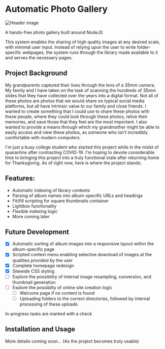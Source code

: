 # Automatic Photo Gallery

![Header image](https://github.com/ryan-warner/Photo-Gallery/blob/master/Assorted%20Files/film-example.jpg)
 
A hands-free photo gallery built around NodeJS

This system enables the sharing of high quality images at any desired scale, with minimal user input. Instead of relying upon the user to write folder-specific webpages, the system runs through the library made available to it and serves the necessary pages. 

## Project Background
My grandparents captured their lives through the lens of a 35mm camera. My family and I have taken on the task of scanning the hundreds of 35mm slides that they have collected over the years into a digital format. Not all of these photos are photos that we would share on typical social media platforms, but all have intrinsic value to our family and close friends. I wanted to create something that I could use to share these photos with these people, where they could look through these photos, relive their memories, and save those that they feel are the most important. I also wanted to provide a means through which my grandmother might be able to easily access and view these photos, as someone who isn't incredibly comfortable with modern computers. 

I'm just a busy college student who started this project while in the midst of quarantine after contracting COVID-19. I'm hoping to devote considerable time to bringing this project into a truly functional state after returning home for Thanksgiving. As of right now, here is where the project stands:

## Features:
- Automatic indexing of library contents
- Parsing of album names into album-specific URLs and headings
- Fit/fill scripting for square thumbnails container
- Lightbox functionality
- Flexible indexing logic
- More coming later

## Future Development
- [x] Automatic sorting of album images into a responsive layout within the album-specific page
- [x] Scripted context menu enabling selective download of images at the qualities provided by the user
- [x] Complete homepage redesign
- [x] Sitewide CSS styling
- [ ] Explore the possibility of internal image resampling, conversion, and thumbnail generation
- [ ] Explore the possibilty of online site creation logic
  - [ ] Welcome page if no content is found
  - [ ] Uploading folders to the correct directories, followed by internal processing of these uploads

In-progress tasks are marked with a check

## Installation and Usage
More details coming soon... (As the project becomes truly usable)
